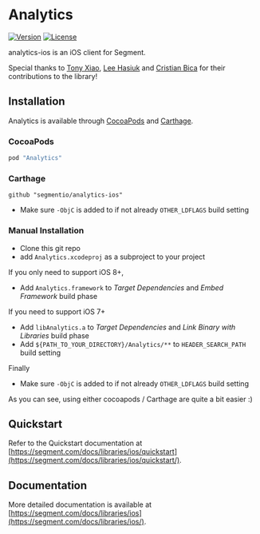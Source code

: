 # Analytics

[![Version](https://img.shields.io/cocoapods/v/Analytics.svg?style=flat)](https://cocoapods.org//pods/Analytics)
[![License](https://img.shields.io/cocoapods/l/Analytics.svg?style=flat)](http://cocoapods.org/pods/Analytics)

analytics-ios is an iOS client for Segment.

Special thanks to [Tony Xiao](https://github.com/tonyxiao), [Lee Hasiuk](https://github.com/lhasiuk) and [Cristian Bica](https://github.com/cristianbica) for their contributions to the library!

## Installation

Analytics is available through [CocoaPods](http://cocoapods.org) and [Carthage](https://github.com/Carthage/Carthage).

### CocoaPods

```ruby
pod "Analytics"
```

### Carthage

```
github "segmentio/analytics-ios"
```
* Make sure `-ObjC` is added to if not already `OTHER_LDFLAGS` build setting

### Manual Installation
* Clone this git repo
* add `Analytics.xcodeproj` as a subproject to your project

If you only need to support iOS 8+, 
* Add `Analytics.framework` to *Target Dependencies* and *Embed Framework* build phase

If you need to support iOS 7+
* Add `libAnalytics.a` to *Target Dependencies* and *Link Binary with Libraries* build phase
* Add `${PATH_TO_YOUR_DIRECTORY}/Analytics/**` to `HEADER_SEARCH_PATH` build setting

Finally
* Make sure `-ObjC` is added to if not already `OTHER_LDFLAGS` build setting

As you can see, using either cocoapods / Carthage are quite a bit easier :)

## Quickstart

Refer to the Quickstart documentation at [https://segment.com/docs/libraries/ios/quickstart](https://segment.com/docs/libraries/ios/quickstart/).

## Documentation

More detailed documentation is available at [https://segment.com/docs/libraries/ios](https://segment.com/docs/libraries/ios/).

